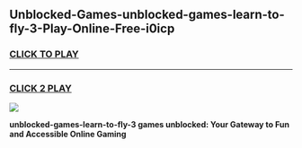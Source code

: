 
## Unblocked-Games-unblocked-games-learn-to-fly-3-Play-Online-Free-i0icp
<h3>
<a href="https://premium76.site?title=unblocked-games-learn-to-fly-3&ref=26A">CLICK TO PLAY</a></h3>
<hr>

<h3>
<a href="https://premium76.site?title=unblocked-games-learn-to-fly-3&ref=26A">CLICK 2 PLAY</a>
  
</h3>

<a href="https://premium76.site?title=unblocked-games-learn-to-fly-3&ref=26A"><img src="https://clearcache.store/games.png"></a>


**unblocked-games-learn-to-fly-3 games unblocked: Your Gateway to Fun and Accessible Online Gaming**
